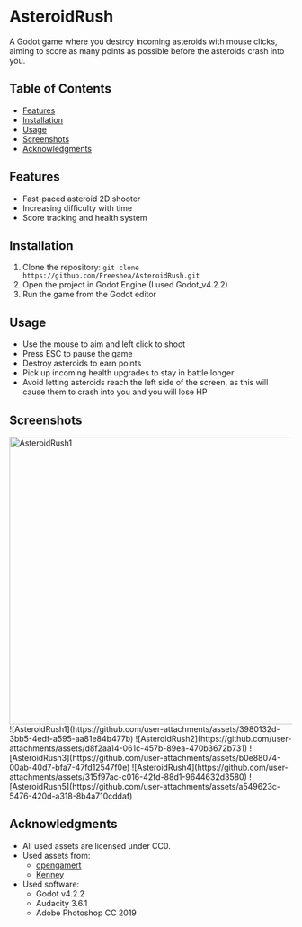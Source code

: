 # AsteroidRush
A Godot game where you destroy incoming asteroids with mouse clicks, aiming to score as many points as possible before the asteroids crash into you.

## Table of Contents
- [Features](#features)
- [Installation](#installation)
- [Usage](#usage)
- [Screenshots](#screenshots)
- [Acknowledgments](#acknowledgments)

## Features
- Fast-paced asteroid 2D shooter
- Increasing difficulty with time
- Score tracking and health system

## Installation
1. Clone the repository: `git clone https://github.com/Freeshea/AsteroidRush.git`
2. Open the project in Godot Engine (I used Godot_v4.2.2)
3. Run the game from the Godot editor

## Usage
- Use the mouse to aim and left click to shoot
- Press ESC to pause the game
- Destroy asteroids to earn points
- Pick up incoming health upgrades to stay in battle longer
- Avoid letting asteroids reach the left side of the screen, as this will cause them to crash into you and you will lose HP

## Screenshots
<img src="https://github.com/user-attachments/assets/3980132d-3bb5-4edf-a595-aa81e84b477b" alt="AsteroidRush1" width="512"/>
![AsteroidRush1](https://github.com/user-attachments/assets/3980132d-3bb5-4edf-a595-aa81e84b477b)
![AsteroidRush2](https://github.com/user-attachments/assets/d8f2aa14-061c-457b-89ea-470b3672b731)
![AsteroidRush3](https://github.com/user-attachments/assets/b0e88074-00ab-40d7-bfa7-47fd12547f0e)
![AsteroidRush4](https://github.com/user-attachments/assets/315f97ac-c016-42fd-88d1-9644632d3580)
![AsteroidRush5](https://github.com/user-attachments/assets/a549623c-5476-420d-a318-8b4a710cddaf)

## Acknowledgments
- All used assets are licensed under CC0.
- Used assets from:
  - [opengamert](https://opengameart.org/)
  - [Kenney](https://kenney.nl/assets)
- Used software:
  - Godot v4.2.2
  - Audacity 3.6.1
  - Adobe Photoshop CC 2019
